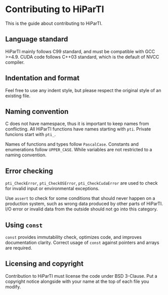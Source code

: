 Contributing to HiParTI
======================

This is the guide about contributing to HiParTI.


Language standard
-----------------

HiParTI mainly follows C99 standard, and must be compatible with GCC >=4.9.
CUDA code follows C++03 standard, which is the default of NVCC compiler.


Indentation and format
----------------------

Feel free to use any indent style, but please respect the original style of an existing file.


Naming convention
-----------------

C does not have namespace, thus it is important to keep names from conflicting. All HiParTI functions have names starting with `pti`. Private funcions start with `pti_`.

Names of functions and types follow `PascalCase`. Constants and enumerations follow `UPPER_CASE`. While variables are not restricted to a naming convention.


Error checking
--------------

`pti_CheckError`, `pti_CheckOSError`, `pti_CheckCudaError` are used to check for invalid input or environmental exceptions.

Use `assert` to check for some conditions that should never happen on a production system, such as wrong data produced by other parts of HiParTI. I/O error or invalid data from the outside should not go into this category.


Using `const`
-------------

`const` provides immutability check, optimizes code, and improves documentation clarity. Correct usage of `const` against pointers and arrays are required.


Licensing and copyright
-----------------------

Contribution to HiParTI must license the code under BSD 3-Clause. Put a copyright notice alongside with your name at the top of each file you modify.
